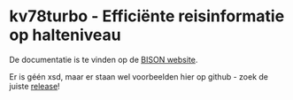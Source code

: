 # kv78turbo - Efficiënte reisinformatie op halteniveau

De documentatie is te vinden op de [BISON website](http://bison.dova.nu/standaarden/kv78turbo).

Er is géén xsd, maar er staan wel voorbeelden hier op github - zoek de juiste [release](http://github.com/BISONNL/kv78turbo/releases)!
